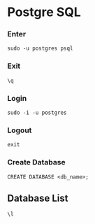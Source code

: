# Postgre SQL
### Enter
```
sudo -u postgres psql
```
### Exit
```
\q
```
### Login
```
sudo -i -u postgres
```
### Logout
```
exit
```
### Create Database
```
CREATE DATABASE <db_name>;
```
## Database List
```
\l
```
